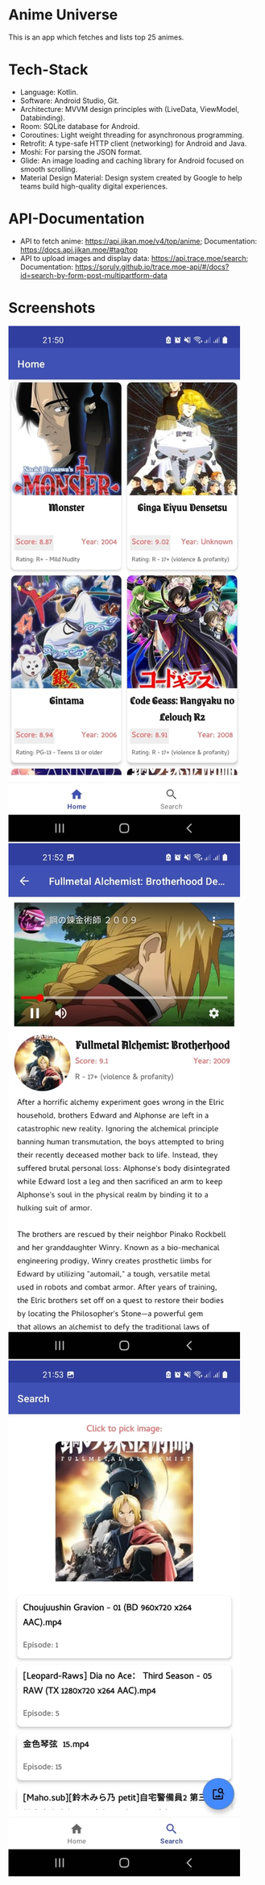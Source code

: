 # Anime Universe
This is an app which fetches and lists top 25 animes.

# Tech-Stack

* Language: Kotlin.
* Software: Android Studio, Git.
* Architecture: MVVM design principles with (LiveData, ViewModel, Databinding).
* Room: SQLite database for Android.
* Coroutines: Light weight threading for asynchronous programming.
* Retrofit: A type-safe HTTP client (networking) for Android and Java.
* Moshi: For parsing the JSON format.
* Glide: An image loading and caching library for Android focused on smooth scrolling.
* Material Design Material: Design system created by Google to help teams build high-quality digital experiences.

# API-Documentation
*  API to fetch anime: https://api.jikan.moe/v4/top/anime; Documentation: https://docs.api.jikan.moe/#tag/top
*  API to upload images and display data: https://api.trace.moe/search; Documentation: https://soruly.github.io/trace.moe-api/#/docs?id=search-by-form-post-multipartform-data


# Screenshots
<img src="screenshots/1_home_page.jpeg" alt="Screenshot 1">

<img src="screenshots/2_anime_details_1.jpeg" alt="Screenshot 2">

<img src="screenshots/6_search_page_3_results.jpeg" alt="Screenshot 3">
